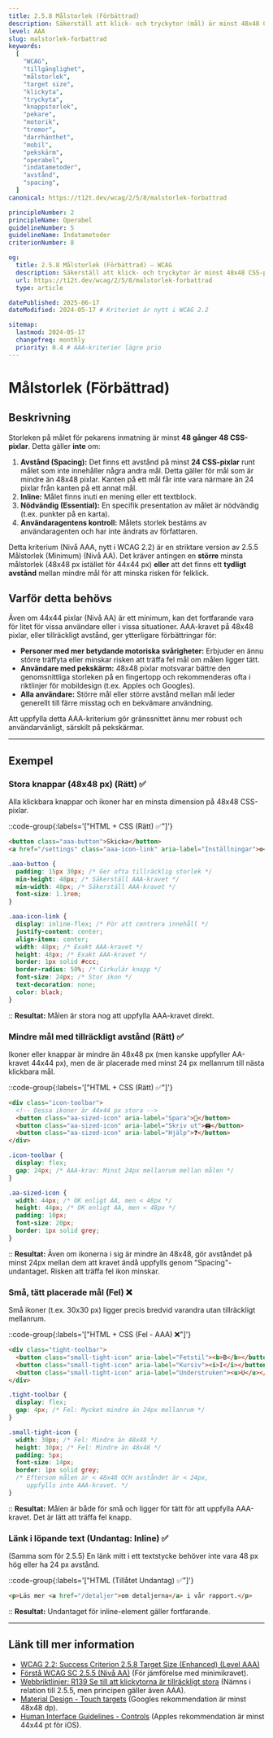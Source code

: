 ```yaml
---
title: 2.5.8 Målstorlek (Förbättrad)
description: Säkerställ att klick- och tryckytor (mål) är minst 48x48 CSS-pixlar stora, eller att det finns tillräckligt avstånd mellan små mål.
level: AAA
slug: malstorlek-forbattrad
keywords:
  [
    "WCAG",
    "tillgänglighet",
    "målstorlek",
    "target size",
    "klickyta",
    "tryckyta",
    "knappstorlek",
    "pekare",
    "motorik",
    "tremor",
    "darrhänthet",
    "mobil",
    "pekskärm",
    "operabel",
    "indatametoder",
    "avstånd",
    "spacing",
  ]
canonical: https://t12t.dev/wcag/2/5/8/malstorlek-forbattrad

principleNumber: 2
principleName: Operabel
guidelineNumber: 5
guidelineName: Indatametoder
criterionNumber: 8

og:
  title: 2.5.8 Målstorlek (Förbättrad) – WCAG
  description: Säkerställ att klick- och tryckytor är minst 48x48 CSS-pixlar eller har tillräckligt avstånd.
  url: https://t12t.dev/wcag/2/5/8/malstorlek-forbattrad
  type: article

datePublished: 2025-06-17
dateModified: 2024-05-17 # Kriteriet är nytt i WCAG 2.2

sitemap:
  lastmod: 2024-05-17
  changefreq: monthly
  priority: 0.4 # AAA-kriterier lägre prio
---
```


# Målstorlek (Förbättrad)

## Beskrivning

Storleken på målet för pekarens inmatning är minst **48 gånger 48 CSS-pixlar**. Detta gäller **inte** om:

1.  **Avstånd (Spacing):** Det finns ett avstånd på minst **24 CSS-pixlar** runt målet som inte innehåller några andra mål. Detta gäller för mål som är mindre än 48x48 pixlar. Kanten på ett mål får inte vara närmare än 24 pixlar från kanten på ett annat mål.
2.  **Inline:** Målet finns inuti en mening eller ett textblock.
3.  **Nödvändig (Essential):** En specifik presentation av målet är nödvändig (t.ex. punkter på en karta).
4.  **Användaragentens kontroll:** Målets storlek bestäms av användaragenten och har inte ändrats av författaren.

Detta kriterium (Nivå AAA, nytt i WCAG 2.2) är en striktare version av 2.5.5 Målstorlek (Minimum) (Nivå AA). Det kräver antingen en **större** minsta målstorlek (48x48 px istället för 44x44 px) **eller** att det finns ett **tydligt avstånd** mellan mindre mål för att minska risken för felklick.

## Varför detta behövs

Även om 44x44 pixlar (Nivå AA) är ett minimum, kan det fortfarande vara för litet för vissa användare eller i vissa situationer. AAA-kravet på 48x48 pixlar, eller tillräckligt avstånd, ger ytterligare förbättringar för:

- **Personer med mer betydande motoriska svårigheter:** Erbjuder en ännu större träffyta eller minskar risken att träffa fel mål om målen ligger tätt.
- **Användare med pekskärm:** 48x48 pixlar motsvarar bättre den genomsnittliga storleken på en fingertopp och rekommenderas ofta i riktlinjer för mobildesign (t.ex. Apples och Googles).
- **Alla användare:** Större mål eller större avstånd mellan mål leder generellt till färre misstag och en bekvämare användning.

Att uppfylla detta AAA-kriterium gör gränssnittet ännu mer robust och användarvänligt, särskilt på pekskärmar.

---

## Exempel

### Stora knappar (48x48 px) (Rätt) ✅

Alla klickbara knappar och ikoner har en minsta dimension på 48x48 CSS-pixlar.

::code-group{:labels='["HTML + CSS (Rätt) ✅"]'}

```html showLineNumbers
<button class="aaa-button">Skicka</button>
<a href="/settings" class="aaa-icon-link" aria-label="Inställningar">⚙️</a>
```

```css showLineNumbers
.aaa-button {
  padding: 15px 30px; /* Ger ofta tillräcklig storlek */
  min-height: 48px; /* Säkerställ AAA-kravet */
  min-width: 48px; /* Säkerställ AAA-kravet */
  font-size: 1.1rem;
}

.aaa-icon-link {
  display: inline-flex; /* För att centrera innehåll */
  justify-content: center;
  align-items: center;
  width: 48px; /* Exakt AAA-kravet */
  height: 48px; /* Exakt AAA-kravet */
  border: 1px solid #ccc;
  border-radius: 50%; /* Cirkulär knapp */
  font-size: 24px; /* Stor ikon */
  text-decoration: none;
  color: black;
}
```

::
**Resultat:** Målen är stora nog att uppfylla AAA-kravet direkt.

### Mindre mål med tillräckligt avstånd (Rätt) ✅

Ikoner eller knappar är mindre än 48x48 px (men kanske uppfyller AA-kravet 44x44 px), men de är placerade med minst 24 px mellanrum till nästa klickbara mål.

::code-group{:labels='["HTML + CSS (Rätt) ✅"]'}

```html showLineNumbers
<div class="icon-toolbar">
  <!-- Dessa ikoner är 44x44 px stora -->
  <button class="aa-sized-icon" aria-label="Spara">💾</button>
  <button class="aa-sized-icon" aria-label="Skriv ut">🖨️</button>
  <button class="aa-sized-icon" aria-label="Hjälp">❓</button>
</div>
```

```css showLineNumbers
.icon-toolbar {
  display: flex;
  gap: 24px; /* AAA-krav: Minst 24px mellanrum mellan målen */
}

.aa-sized-icon {
  width: 44px; /* OK enligt AA, men < 48px */
  height: 44px; /* OK enligt AA, men < 48px */
  padding: 10px;
  font-size: 20px;
  border: 1px solid grey;
}
```

::
**Resultat:** Även om ikonerna i sig är mindre än 48x48, gör avståndet på minst 24px mellan dem att kravet ändå uppfylls genom "Spacing"-undantaget. Risken att träffa fel ikon minskar.

### Små, tätt placerade mål (Fel) ❌

Små ikoner (t.ex. 30x30 px) ligger precis bredvid varandra utan tillräckligt mellanrum.

::code-group{:labels='["HTML + CSS (Fel - AAA) ❌"]'}

```html showLineNumbers
<div class="tight-toolbar">
  <button class="small-tight-icon" aria-label="Fetstil"><b>B</b></button>
  <button class="small-tight-icon" aria-label="Kursiv"><i>I</i></button>
  <button class="small-tight-icon" aria-label="Understruken"><u>U</u></button>
</div>
```

```css showLineNumbers
.tight-toolbar {
  display: flex;
  gap: 4px; /* Fel: Mycket mindre än 24px mellanrum */
}

.small-tight-icon {
  width: 30px; /* Fel: Mindre än 48x48 */
  height: 30px; /* Fel: Mindre än 48x48 */
  padding: 5px;
  font-size: 14px;
  border: 1px solid grey;
  /* Eftersom målen är < 48x48 OCH avståndet är < 24px,
     uppfylls inte AAA-kravet. */
}
```

::
**Resultat:** Målen är både för små och ligger för tätt för att uppfylla AAA-kravet. Det är lätt att träffa fel knapp.

### Länk i löpande text (Undantag: Inline) ✅

(Samma som för 2.5.5) En länk mitt i ett textstycke behöver inte vara 48 px hög eller ha 24 px avstånd.

::code-group{:labels='["HTML (Tillåtet Undantag) ✅"]'}

```html showLineNumbers
<p>Läs mer <a href="/detaljer">om detaljerna</a> i vår rapport.</p>
```

::
**Resultat:** Undantaget för inline-element gäller fortfarande.

---

## Länk till mer information

- [WCAG 2.2: Success Criterion 2.5.8 Target Size (Enhanced) (Level AAA)](https://www.w3.org/WAI/WCAG22/Understanding/target-size-enhanced.html)
- [Förstå WCAG SC 2.5.5 (Nivå AA)](https://www.w3.org/WAI/WCAG22/Understanding/target-size-minimum.html) (För jämförelse med minimikravet).
- [Webbriktlinjer: R139 Se till att klickytorna är tillräckligt stora](https://www.digg.se/webbriktlinjer/alla-webbriktlinjer/se-till-att-klickytorna-ar-tillrackligt-stora) (Nämns i relation till 2.5.5, men principen gäller även AAA).
- [Material Design - Touch targets](https://m2.material.io/design/usability/accessibility.html#layout-and-typography) (Googles rekommendation är minst 48x48 dp).
- [Human Interface Guidelines - Controls](https://developer.apple.com/design/human-interface-guidelines/controls#Buttons) (Apples rekommendation är minst 44x44 pt för iOS).

